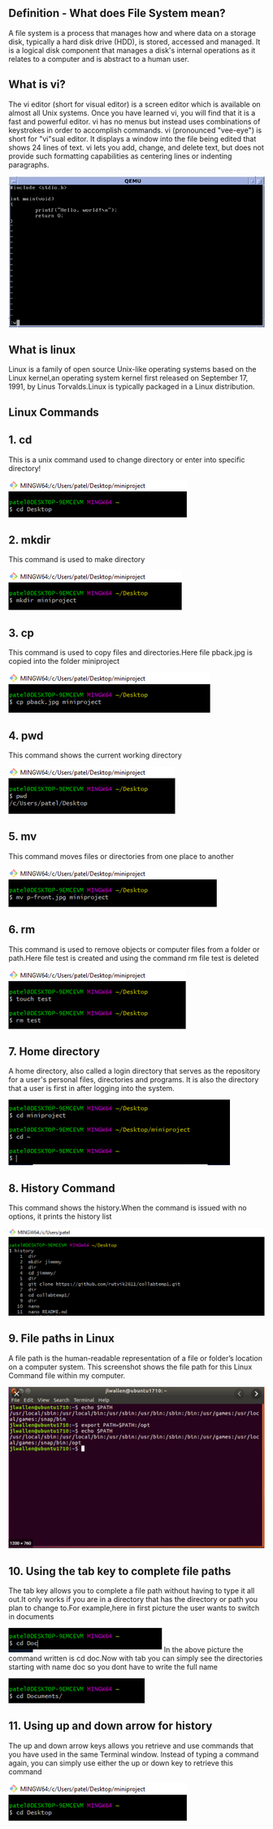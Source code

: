 
## **Definition - What does File System mean?**
A file system is a process that manages how and where data on a storage disk, typically a hard disk drive (HDD), is stored, accessed and managed. It is a logical disk component that manages a disk's internal operations as it relates to a computer and is abstract to a human user.

## **What is vi?**
The vi editor (short for visual editor) is a screen editor which is available on almost all Unix systems. Once you have learned vi, you will find that it is a fast and powerful editor. vi has no menus but instead uses combinations of keystrokes in order to accomplish commands.
vi (pronounced "vee-eye") is short for "vi"sual editor. It displays a window into the file being edited that shows 24 lines of text.
vi lets you add, change, and delete text, but does not provide such formatting capabilities as centering lines or indenting paragraphs.

![Vi image](Images/vi.png)

## **What is linux** 
Linux is a family of open source Unix-like operating systems based on the Linux kernel,an operating system kernel first released on September 17, 1991, by Linus Torvalds.Linux is typically packaged in a Linux distribution.
 
## **Linux Commands**
## **1. cd**

This is a unix command used to change directory or enter into specific directory!

![cd](Images/cd.PNG)

## **2. mkdir**
This command is used to make directory

![mk](Images/mk.PNG)

## **3. cp**
This command is used to copy files and directories.Here file pback.jpg is copied into the folder miniproject

![cp](Images/cp.PNG)

## **4. pwd**
This command shows the current working directory

![pwd](Images/pwd.PNG)

## **5. mv**
This command moves files or directories from one place to another

![mv](Images/mv.PNG) 

## **6. rm**
This command is used to remove objects or computer files from a folder or path.Here file test is created and using the command rm file test is deleted

![rm](Images/rm.PNG)

## **7. Home directory**
A home directory, also called a login directory that serves as the repository for a user's personal files, directories and programs. It is also the directory that a user is first in after logging into the system.

![home](Images/home.PNG)

## **8. History Command**
This command shows the history.When the command is issued with no options, it prints the history list

![history](Images/history.PNG)

## **9. File paths in Linux**
A file path is the human-readable representation of a file or folder’s location on a computer system. This screenshot shows the file path for this Linux Command file within my computer.

![path](Images/path.PNG)

## **10. Using the tab key to complete file paths**
The tab key allows you to complete a file path without having to type it all out.It only works if you are in a directory that has the directory or path you plan to change to.For example,here in first picture the user wants to switch  in documents

![tab1](Images/tab1.PNG)
In the above picture the command written is cd doc.Now with tab you can simply see the directories starting with name doc so you dont have to write the full name

![tab2](Images/tab2.PNG)

## **11. Using up and down arrow for history**
The up and down arrow keys allows you retrieve and use commands that you have used in the same Terminal window. Instead of typing a command again, you can simply use either the up or down key to retrieve this command

![cd](Images/cd.PNG)